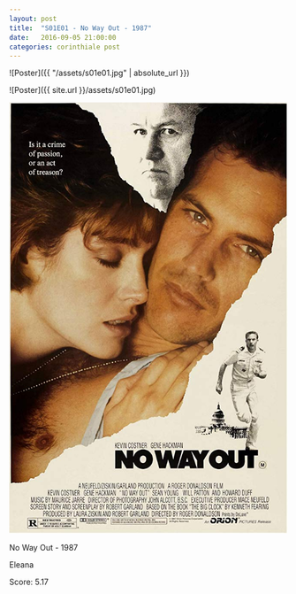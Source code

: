```yaml
---
layout: post
title:  "S01E01 - No Way Out - 1987"
date:   2016-09-05 21:00:00
categories: corinthiale post
---
```


![Poster]({{ "/assets/s01e01.jpg" | absolute_url }})

![Poster]({{ site.url }}/assets/s01e01.jpg)

![Poster](https://github.com/corinthiale/corinthiale.github.io/raw/master/assets/s01e01.jpg)

No Way Out - 1987

Eleana

Score: 5.17

